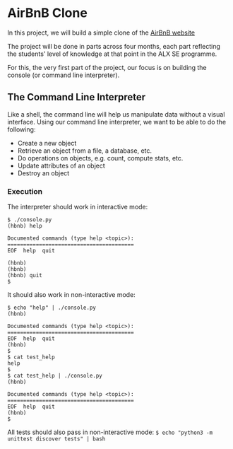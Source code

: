 # AirBnB Clone
In this project, we will build a simple clone of the [AirBnB website](https://www.airbnb.com/)

The project will be done in parts across four months, each part reflecting the students' level of knowledge at that point in the ALX SE programme.

For this, the very first part of the project, our focus is on building the console (or command line interpreter).

## The Command Line Interpreter
Like a shell, the command line will help us manipulate data without a visual interface. Using our command line interpreter, we want to be able to do the following:
* Create a new object
* Retrieve an object from a file, a database, etc.
* Do operations on objects, e.g. count, compute stats, etc.
* Update attributes of an object
* Destroy an object
### Execution
The interpreter should work in interactive mode:
```
$ ./console.py
(hbnb) help

Documented commands (type help <topic>):
========================================
EOF  help  quit

(hbnb) 
(hbnb) 
(hbnb) quit
$
```
It should also work in non-interactive mode:
```
$ echo "help" | ./console.py
(hbnb)

Documented commands (type help <topic>):
========================================
EOF  help  quit
(hbnb) 
$
$ cat test_help
help
$
$ cat test_help | ./console.py
(hbnb)

Documented commands (type help <topic>):
========================================
EOF  help  quit
(hbnb) 
$
```
All tests should also pass in non-interactive mode: ```$ echo "python3 -m unittest discover tests" | bash```
